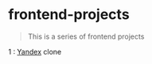 # frontend-projects

> This is a series of frontend projects 

1 : [Yandex](https://yandex.com) clone
